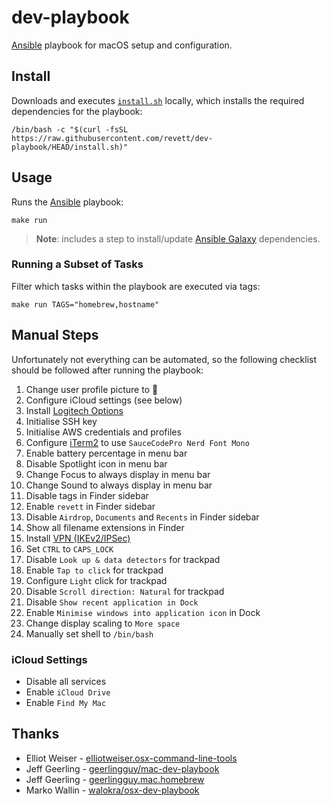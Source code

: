 # dev-playbook

[Ansible](https://github.com/ansible/ansible) playbook for macOS setup and
configuration.

## Install

Downloads and executes [`install.sh`](./install.sh) locally, which installs the
required dependencies for the playbook:

```
/bin/bash -c "$(curl -fsSL https://raw.githubusercontent.com/revett/dev-playbook/HEAD/install.sh)"
```

## Usage

Runs the [Ansible](https://github.com/ansible/ansible) playbook:

```
make run
```

> **Note**: includes a step to install/update
> [Ansible Galaxy](https://galaxy.ansible.com/) dependencies.

### Running a Subset of Tasks

Filter which tasks within the playbook are executed via tags:

```
make run TAGS="homebrew,hostname"
```

## Manual Steps

Unfortunately not everything can be automated, so the following checklist
should be followed after running the playbook:

1. Change user profile picture to 🦑
1. Configure iCloud settings (see below)
1. Install [Logitech Options](https://www.google.com/search?q=download+logitech+options+macos)
1. Initialise SSH key
1. Initialise AWS credentials and profiles
1. Configure [iTerm2](https://iterm2.com/) to use `SauceCodePro Nerd Font Mono`
1. Enable battery percentage in menu bar
1. Disable Spotlight icon in menu bar
1. Change Focus to always display in menu bar
1. Change Sound to always display in menu bar
1. Disable tags in Finder sidebar
1. Enable `revett` in Finder sidebar
1. Disable `Airdrop`, `Documents` and `Recents` in Finder sidebar
1. Show all filename extensions in Finder
1. Install [VPN (IKEv2/IPSec)](https://support.nordvpn.com/Connectivity/macOS/1133051642/How-to-connect-to-NordVPN-with-IKEv2-IPSec-on-macOS.htm)
1. Set `CTRL` to `CAPS_LOCK`
1. Disable `Look up & data detectors` for trackpad
1. Enable `Tap to click` for trackpad
1. Configure `Light` click for trackpad
1. Disable `Scroll direction: Natural` for trackpad
1. Disable `Show recent application in Dock`
1. Enable `Minimise windows into application icon` in Dock
1. Change display scaling to `More space`
1. Manually set shell to `/bin/bash`

### iCloud Settings

- Disable all services
- Enable `iCloud Drive`
- Enable `Find My Mac`

## Thanks

- Elliot Weiser - [elliotweiser.osx-command-line-tools](https://github.com/elliotweiser/ansible-osx-command-line-tools)
- Jeff Geerling - [geerlingguy/mac-dev-playbook](https://github.com/geerlingguy/mac-dev-playbook)
- Jeff Geerling - [geerlingguy.mac.homebrew](https://github.com/geerlingguy/ansible-collection-mac)
- Marko Wallin - [walokra/osx-dev-playbook](https://github.com/walokra/osx-dev-playbook)
